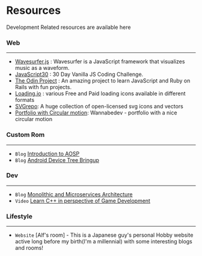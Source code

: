 # Resources
Development Related resources are available here

### Web
-----
- [Wavesurfer.js](https://wavesurfer-js.org/) : Wavesurfer is a JavaScript framework that visualizes music as a waveform.
- [JavaScript30](https://javascript30.com/) : 30 Day Vanilla JS Coding Challenge.
- [The Odin Project](https://www.theodinproject.com/) : An amazing project to learn JavaScript and Ruby on Rails with fun projects.
- [Loading.io](https://loading.io/) : various Free and Paid loading icons available in different formats
- [SVGrepo](https://www.svgrepo.com/): A huge collection of open-licensed svg icons and vectors
- [Portfolio with Circular motion](https://wannabedev.io/tutorials/portfolio-website-concept-with-advanced-circular-motion): Wannabedev - portfolio with a nice circular motion

### Custom Rom
-----
- `Blog` [Introduction to AOSP](https://blog.realogs.in/getting-started-with-aosp/)
- `Blog` [Android Device Tree Bringup](https://blog.realogs.in/android-device-tree-bringup/)

### Dev
-----
- `Blog` [Monolithic and Microservices Architecture](https://henriquesd.medium.com/monolithic-microservices-architecture-239e8799d3e1)
- `Video` [Learn C++ in perspective of Game Development](https://youtube.com/playlist?list=PLlrATfBNZ98dudnM48yfGUldqGD0S4FFb)

### Lifestyle
-----
- `Website` [Alf's room] - This is a Japanese guy's personal Hobby website active long before my birth(I'm a millennial) with some interesting blogs and rooms!
